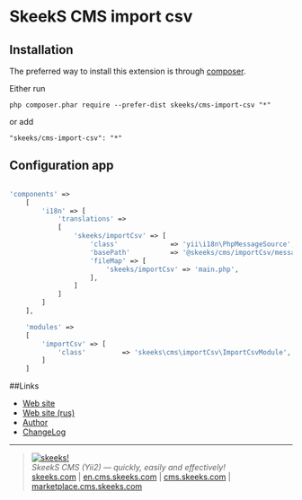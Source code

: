 SkeekS CMS import csv
===================================

Installation
------------

The preferred way to install this extension is through [composer](http://getcomposer.org/download/).

Either run

```
php composer.phar require --prefer-dist skeeks/cms-import-csv "*"
```

or add

```
"skeeks/cms-import-csv": "*"
```

Configuration app
----------

```php

'components' =>
    [
        'i18n' => [
            'translations' =>
            [
                'skeeks/importCsv' => [
                    'class'             => 'yii\i18n\PhpMessageSource',
                    'basePath'          => '@skeeks/cms/importCsv/messages',
                    'fileMap' => [
                        'skeeks/importCsv' => 'main.php',
                    ],
                ]
            ]
        ]
    ],

    'modules' =>
    [
        'importCsv' => [
            'class'         => 'skeeks\cms\importCsv\ImportCsvModule',
        ]
    ]

```

##Links
* [Web site](http://en.cms.skeeks.com)
* [Web site (rus)](http://cms.skeeks.com)
* [Author](http://skeeks.com)
* [ChangeLog](https://github.com/skeeks-cms/cms-import-csv/blob/master/CHANGELOG.md)


___

> [![skeeks!](https://gravatar.com/userimage/74431132/13d04d83218593564422770b616e5622.jpg)](http://skeeks.com)  
<i>SkeekS CMS (Yii2) — quickly, easily and effectively!</i>  
[skeeks.com](http://skeeks.com) | [en.cms.skeeks.com](http://en.cms.skeeks.com) | [cms.skeeks.com](http://cms.skeeks.com) | [marketplace.cms.skeeks.com](http://marketplace.cms.skeeks.com)


